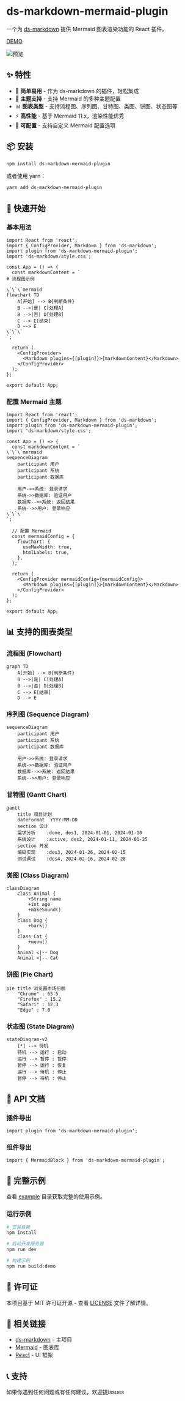 # ds-markdown-mermaid-plugin

一个为 [ds-markdown](https://github.com/onshinpei/ds-markdown) 提供 Mermaid 图表渲染功能的 React 插件。

[DEMO](https://stackblitz.com/edit/vitejs-vite-iqbyta3j?file=README.md)

![预览](./assets//images//mermaid.gif)

## ✨ 特性

- 🎯 **简单易用** - 作为 ds-markdown 的插件，轻松集成
- 🎨 **主题支持** - 支持 Mermaid 的多种主题配置
- 📊 **图表类型** - 支持流程图、序列图、甘特图、类图、饼图、状态图等
- ⚡ **高性能** - 基于 Mermaid 11.x，渲染性能优秀
- 🔧 **可配置** - 支持自定义 Mermaid 配置选项

## 📦 安装

```bash
npm install ds-markdown-mermaid-plugin
```

或者使用 yarn：

```bash
yarn add ds-markdown-mermaid-plugin
```

## 🚀 快速开始

### 基本用法

```tsx
import React from 'react';
import { ConfigProvider, Markdown } from 'ds-markdown';
import plugin from 'ds-markdown-mermaid-plugin';
import 'ds-markdown/style.css';

const App = () => {
  const markdownContent = `
# 流程图示例

\`\`\`mermaid
flowchart TD
    A[开始] --> B{判断条件}
    B -->|是| C[处理A]
    B -->|否| D[处理B]
    C --> E[结束]
    D --> E
\`\`\`
`;

  return (
    <ConfigProvider>
      <Markdown plugins={[plugin]}>{markdownContent}</Markdown>
    </ConfigProvider>
  );
};

export default App;
```

### 配置 Mermaid 主题

```tsx
import React from 'react';
import { ConfigProvider, Markdown } from 'ds-markdown';
import plugin from 'ds-markdown-mermaid-plugin';
import 'ds-markdown/style.css';

const App = () => {
  const markdownContent = `
\`\`\`mermaid
sequenceDiagram
    participant 用户
    participant 系统
    participant 数据库

    用户->>系统: 登录请求
    系统->>数据库: 验证用户
    数据库-->>系统: 返回结果
    系统-->>用户: 登录响应
\`\`\`
`;

  // 配置 Mermaid
  const mermaidConfig = {
    flowchart: {
      useMaxWidth: true,
      htmlLabels: true,
    },
  };

  return (
    <ConfigProvider mermaidConfig={mermaidConfig}>
      <Markdown plugins={[plugin]}>{markdownContent}</Markdown>
    </ConfigProvider>
  );
};

export default App;
```

## 📊 支持的图表类型

### 流程图 (Flowchart)

```mermaid
graph TD
    A[开始] --> B{判断条件}
    B -->|是| C[处理A]
    B -->|否| D[处理B]
    C --> E[结束]
    D --> E
```

### 序列图 (Sequence Diagram)

```mermaid
sequenceDiagram
    participant 用户
    participant 系统
    participant 数据库

    用户->>系统: 登录请求
    系统->>数据库: 验证用户
    数据库-->>系统: 返回结果
    系统-->>用户: 登录响应
```

### 甘特图 (Gantt Chart)

```mermaid
gantt
    title 项目计划
    dateFormat  YYYY-MM-DD
    section 设计
    需求分析    :done, des1, 2024-01-01, 2024-01-10
    系统设计    :active, des2, 2024-01-11, 2024-01-25
    section 开发
    编码实现    :des3, 2024-01-26, 2024-02-15
    测试调试    :des4, 2024-02-16, 2024-02-28
```

### 类图 (Class Diagram)

```mermaid
classDiagram
    class Animal {
        +String name
        +int age
        +makeSound()
    }
    class Dog {
        +bark()
    }
    class Cat {
        +meow()
    }
    Animal <|-- Dog
    Animal <|-- Cat
```

### 饼图 (Pie Chart)

```mermaid
pie title 浏览器市场份额
    "Chrome" : 65.5
    "Firefox" : 15.2
    "Safari" : 12.3
    "Edge" : 7.0
```

### 状态图 (State Diagram)

```mermaid
stateDiagram-v2
    [*] --> 待机
    待机 --> 运行 : 启动
    运行 --> 暂停 : 暂停
    暂停 --> 运行 : 恢复
    运行 --> 待机 : 停止
    暂停 --> 待机 : 停止
```

## 🔧 API 文档

### 插件导出

```tsx
import plugin from 'ds-markdown-mermaid-plugin';
```

### 组件导出

```tsx
import { MermaidBlock } from 'ds-markdown-mermaid-plugin';
```

## 📝 完整示例

查看 [example](./example/) 目录获取完整的使用示例。

### 运行示例

```bash
# 安装依赖
npm install

# 启动开发服务器
npm run dev

# 构建示例
npm run build:demo
```

## 📄 许可证

本项目基于 MIT 许可证开源 - 查看 [LICENSE](LICENSE) 文件了解详情。

## 🔗 相关链接

- [ds-markdown](https://github.com/onshinpei/ds-markdown) - 主项目
- [Mermaid](https://mermaid.js.org/) - 图表库
- [React](https://reactjs.org/) - UI 框架

## 📞 支持

如果你遇到任何问题或有任何建议，欢迎提issues
